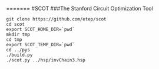 =======
#SCOT
###The Stanford Circuit Optimization Tool

    git clone https://github.com/etep/scot
    cd scot
    export SCOT_HOME_DIR=`pwd`
    mkdir tmp
    cd tmp
    export SCOT_TEMP_DIR=`pwd`
    cd ../pys
    ./build.py
    ./scot.py ../hsp/invChain3.hsp
